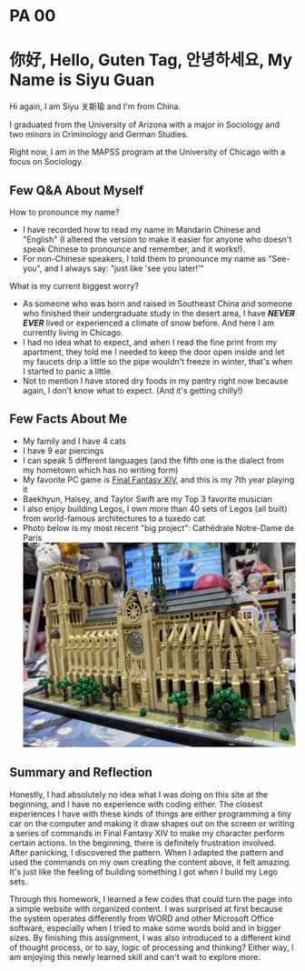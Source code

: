 # PA 00


# 你好, Hello, Guten Tag, 안녕하세요,  My Name is Siyu Guan
Hi again, I am Siyu 关斯瑜 and I'm from China. 

I graduated from the University of Arizona with a major in Sociology and two minors in Criminology and German Studies. 

Right now, I am in the MAPSS program at the University of Chicago with a focus on Sociology.

## Few Q&A About Myself
How to pronounce my name?
* I have recorded how to read my name in Mandarin Chinese and "English" (I altered the version to make it easier for anyone who doesn't speak Chinese to pronounce and remember, and it works!).
* For non-Chinese speakers, I told them to pronounce my name as "See-you", and I always say: "just like 'see you later!'"

What is my current biggest worry?
* As someone who was born and raised in Southeast China and someone who finished their undergraduate study in the desert area, I have ***NEVER EVER*** lived or experienced a climate of snow before. And here I am currently living in Chicago.
* I had no idea what to expect, and when I read the fine print from my apartment, they told me I needed to keep the door open inside and let my faucets drip a little so the pipe wouldn't freeze in winter, that's when I started to panic a little.
* Not to mention I have stored dry foods in my pantry right now because again, I don't know what to expect. (And it's getting chilly!)

## Few Facts About Me
* My family and I have 4 cats
* I have 9 ear piercings
* I can speak 5 different languages (and the fifth one is the dialect from my hometown which has no writing form)
* My favorite PC game is [Final Fantasy XIV](https://na.finalfantasyxiv.com/), and this is my 7th year playing it
* Baekhyun, Halsey, and Taylor Swift are my Top 3 favorite musician
* I also enjoy building Legos, I own more than 40 sets of Legos (all built) from world-famous architectures to a tuxedo cat
* Photo below is my most recent "big project": Cathédrale Notre-Dame de Paris <br>
![My most recent big project: Cathédrale Notre-Dame de Paris](https://github.com/Himmelszelte/Photo/blob/main/8C30076883AA5A23D7635AC7E2BB4C13.png)



## Summary and Reflection 
Honestly, I had absolutely no idea what I was doing on this site at the beginning, and I have no experience with coding either. The closest experiences I have with these kinds of things are either programming a tiny car on the computer and making it draw shapes out on the screen or writing a series of commands in Final Fantasy XIV to make my character perform certain actions. In the beginning, there is definitely frustration involved. After panicking, I discovered the pattern. When I adapted the pattern and used the commands on my own creating the content above, it felt amazing. It's just like the feeling of building something I got when I build my Lego sets.

Through this homework, I learned a few codes that could turn the page into a simple website with organized content. I was surprised at first because the system operates differently from WORD and other Microsoft Office software, especially when I tried to make some words bold and in bigger sizes. By finishing this assignment, I was also introduced to a different kind of thought process, or to say, logic of processing and thinking? Either way, I am enjoying this newly learned skill and can't wait to explore more.

